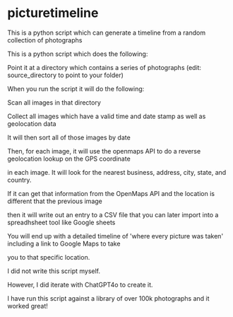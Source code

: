 # picturetimeline
This is a python script which can generate a timeline from a random collection of photographs

This is a python script which does the following:

Point it at a directory which contains a series of photographs (edit: source_directory to point to your folder)

When you run the script it will do the following:

Scan all images in that directory

Collect all images which have a valid time and date stamp as well as geolocation data

It will then sort all of those images by date

Then, for each image, it will use the openmaps API to do a reverse geolocation lookup on the GPS coordinate

in each image. It will look for the nearest business, address, city, state, and country.

If it can get that information from the OpenMaps API and the location is different that the previous image

then it will write out an entry to a CSV file that you can later import into a spreadhsheet tool like Google sheets

You will end up with a detailed timeline of 'where every picture was taken' including a link to Google Maps to take

you to that specific location.

I did not write this script myself.

However, I did iterate with ChatGPT4o to create it.

I have run this script against a library of over 100k photographs and it worked great!
